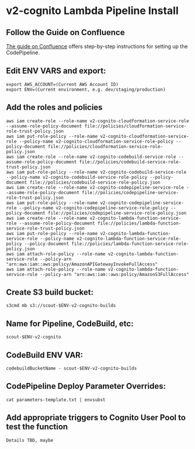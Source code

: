 # v2-cognito Lambda Pipeline Install

## Follow the Guide on Confluence

[The guide on Confluence](https://drum.atlassian.net/wiki/spaces/DEV/pages/568459274/Install+CI+CD+for+v2-mediaconvert+with+CodePipeline+CodeBuild+and+CloudFormation) offers step-by-step instructions for setting up the CodePipeline.

## Edit ENV VARS and export:
```
export AWS_ACCOUNT=(Current AWS Account ID)
export ENV=(Current environment, e.g. dev/staging/production)
```

## Add the roles and policies
```
aws iam create-role --role-name v2-cognito-cloudformation-service-role --assume-role-policy-document file://policies/cloudformation-service-role-trust-policy.json
aws iam put-role-policy --role-name v2-cognito-cloudformation-service-role --policy-name v2-cognito-cloudformation-service-role-policy --policy-document file://policies/cloudformation-service-role-policy.json
aws iam create-role --role-name v2-cognito-codebuild-service-role --assume-role-policy-document file://policies/codebuild-service-role-trust-policy.json
aws iam put-role-policy --role-name v2-cognito-codebuild-service-role --policy-name v2-cognito-codebuild-service-role-policy --policy-document file://policies/codebuild-service-role-policy.json
aws iam create-role --role-name v2-cognito-codepipeline-service-role --assume-role-policy-document file://policies/codepipeline-service-role-trust-policy.json
aws iam put-role-policy --role-name v2-cognito-codepipeline-service-role --policy-name v2-cognito-codepipeline-service-role-policy --policy-document file://policies/codepipeline-service-role-policy.json
aws iam create-role --role-name v2-cognito-lambda-function-service-role --assume-role-policy-document file://policies/lambda-function-service-role-trust-policy.json
aws iam put-role-policy --role-name v2-cognito-lambda-function-service-role --policy-name v2-cognito-lambda-function-service-role-policy --policy-document file://policies/lambda-function-service-role-policy.json
aws iam attach-role-policy --role-name v2-cognito-lambda-function-service-role --policy-arn "arn:aws:iam::aws:policy/AmazonAPIGatewayInvokeFullAccess"
aws iam attach-role-policy --role-name v2-cognito-lambda-function-service-role --policy-arn "arn:aws:iam::aws:policy/AmazonS3FullAccess"
```

## Create S3 build bucket:
```
s3cmd mb s3://scout-$ENV-v2-cognito-builds
```

## Name for Pipeline, CodeBuild, etc:
```
scout-$ENV-v2-cognito
```

## CodeBuild ENV VAR:
```
codebuildBucketName - scout-$ENV-v2-cognito-builds
```

## CodePipeline Deploy Parameter Overrides:
```
cat parameters-template.txt | envsubst
```

## Add appropriate triggers to Cognito User Pool to test the function
```
Details TBD, maybe
```

